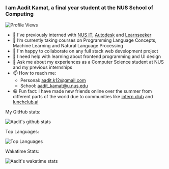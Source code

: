 ### I am Aadit Kamat, a final year student at the NUS School of Computing

![Profile Views](https://komarev.com/ghpvc/?username=aaditkamat)

- 🏢 I've previously interned with [NUS IT](https://nusit.nus.edu.sg/), [Autodesk](https://www.autodesk.com.sg/) and [Learnseeker](https://learnseeker.com/) 
- 🌱 I’m currently taking courses on Programming Language Concepts, Machine Learning and Natural Language Processing
- 👯 I'm happy to collaborate on any full stack web development project
- 🤔 I need help with learning about frontend programming and UI design
- 💬 Ask me about my experiences as a Computer Science student at NUS and my previous internships
- 📫 How to reach me: 
     - Personal: aadit.k12@gmail.com
     - School: aadit_kamat@u.nus.edu
- 😀 Fun fact: I have made new friends online over the summer from different parts of the world due to communities <t> like [intern.club](https://intern.club) and [lunchclub.ai](https://lunchclub.ai/)
     
My GitHub stats: 
     
![Aadit's github stats](https://github-readme-stats.vercel.app/api?username=aaditkamat&count_private=true&show_icons=true)

Top Languages:

![Top Languages](https://github-readme-stats.vercel.app/api/top-langs/?username=aaditkamat&layout=compact&langs_count=10)

Wakatime Stats:

![Aadit's wakatime stats](https://github-readme-stats.vercel.app/api/wakatime?username=aaditkamat)
